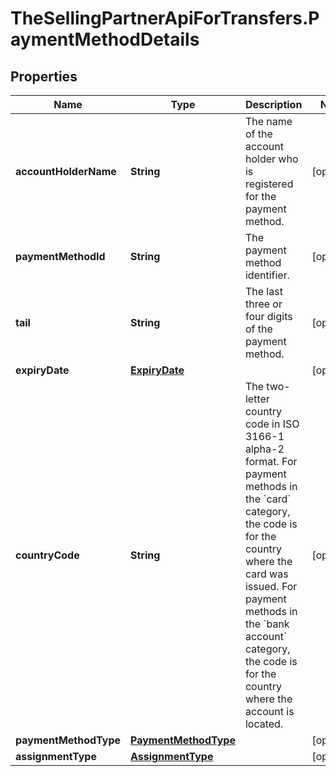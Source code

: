 # TheSellingPartnerApiForTransfers.PaymentMethodDetails

## Properties

Name | Type | Description | Notes
------------ | ------------- | ------------- | -------------
**accountHolderName** | **String** | The name of the account holder who is registered for the payment method. | [optional] 
**paymentMethodId** | **String** | The payment method identifier. | [optional] 
**tail** | **String** | The last three or four digits of the payment method. | [optional] 
**expiryDate** | [**ExpiryDate**](ExpiryDate.md) |  | [optional] 
**countryCode** | **String** | The two-letter country code in ISO 3166-1 alpha-2 format. For payment methods in the &#x60;card&#x60; category, the code is for the country where the card was issued. For payment methods in the &#x60;bank account&#x60; category, the code is for the country where the account is located. | [optional] 
**paymentMethodType** | [**PaymentMethodType**](PaymentMethodType.md) |  | [optional] 
**assignmentType** | [**AssignmentType**](AssignmentType.md) |  | [optional] 



